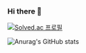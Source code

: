 ### Hi there 👋

[![Solved.ac
프로필](http://mazassumnida.wtf/api/mini/generate_badge?boj=wlsrb7577)](https://solved.ac/wlsrb7577)

![Anurag's GitHub stats](https://github-readme-stats.vercel.app/api?username=Jindoryy&show_icons=true&theme=radical)
